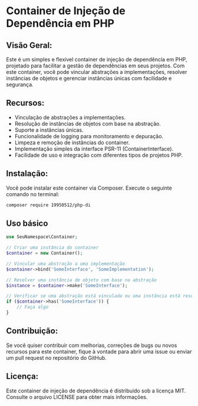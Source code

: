 # Container de Injeção de Dependência em PHP

## Visão Geral:

Este é um simples e flexível container de injeção de dependência em PHP, projetado para facilitar a gestão de dependências em seus projetos. Com este container, você pode vincular abstrações a implementações, resolver instâncias de objetos e gerenciar instâncias únicas com facilidade e segurança.

## Recursos:

- Vinculação de abstrações a implementações.
- Resolução de instâncias de objetos com base na abstração.
- Suporte a instâncias únicas.
- Funcionalidade de logging para monitoramento e depuração.
- Limpeza e remoção de instâncias do container.
- Implementação simples da interface PSR-11 (ContainerInterface).
- Facilidade de uso e integração com diferentes tipos de projetos PHP.

## Instalação:

Você pode instalar este container via Composer. Execute o seguinte comando no terminal:

```bash
composer require 19950512/php-di
```

## Uso básico
```php
use SeuNamespace\Container;

// Criar uma instância do container
$container = new Container();

// Vincular uma abstração a uma implementação
$container->bind('SomeInterface', 'SomeImplementation');

// Resolver uma instância de objeto com base na abstração
$instance = $container->make('SomeInterface');

// Verificar se uma abstração está vinculada ou uma instância está resolvida
if ($container->has('SomeInterface')) {
    // Faça algo
}
```

## Contribuição:

Se você quiser contribuir com melhorias, correções de bugs ou novos recursos para este container, fique à vontade para abrir uma issue ou enviar um pull request no repositório do GitHub.

## Licença:

Este container de injeção de dependência é distribuído sob a licença MIT. Consulte o arquivo LICENSE para obter mais informações.